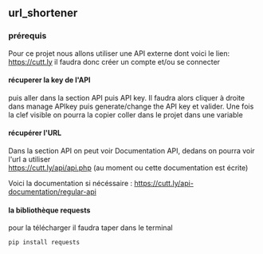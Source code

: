 ## url_shortener

### prérequis

Pour ce projet nous allons utiliser une API externe dont voici le lien:   
https://cutt.ly
il faudra donc créer un compte et/ou se connecter 

#### récuperer la key de l'API
puis aller dans la section API puis API key. Il faudra alors cliquer à droite dans 
manage APIkey puis generate/change the API key et valider.
Une fois la clef visible on pourra la copier coller dans le projet dans une variable 

#### récupérer l'URL

Dans la section API on peut voir Documentation API, dedans on pourra voir l'url a utiliser  
https://cutt.ly/api/api.php (au moment ou cette documentation est écrite)

Voici la documentation si nécéssaire : https://cutt.ly/api-documentation/regular-api

#### la bibliothèque requests
pour la télécharger il faudra taper dans le terminal 
```shell
pip install requests
```